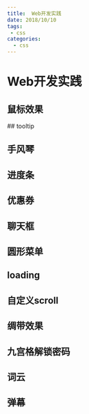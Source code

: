 ```yaml
--- 
title:  Web开发实践
date: 2018/10/10
tags: 
 - css
categories:
  - css
---
```

# Web开发实践



## 鼠标效果
<Active1/>

<Active2/>

<Active3/>
## tooltip

## 手风琴

## 进度条

## 优惠券

## 聊天框

## 圆形菜单

## loading

## 自定义scroll

## 绸带效果

## 九宫格解锁密码

## 词云

## 弹幕
